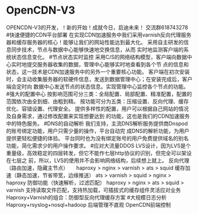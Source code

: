 # OpenCDN-V3
OPENCDN-V3的开发，！新的开始！成就今日，启迪未来！
交流群618743278
#快速便捷的CDN平台部署
在实现CDN加速服务中我们采用varnish反向代理服务器和缓存服务器的核心！能够让我们的网站性能达到最大化。
采用自主研发的信息同步技术，节点与数据中心能够快速地交换信息，从而 实时地监测客户端的系统状态信息变化。
#节点状态实时监控
采用C/S的网络结构模型，客户端向数据中心实时地提交服务器收集的数据，管理中心能够实时地查看到各个节
点的信息和状态，这一技术是CDN加速服务中的另外一个重要核心功能。
客户端在初次安装时，会主动收集服务器的软硬件信息，发送到数据管理中心；在安装完成后，客户端会定时向
数据中心发送节点的状态信息。实现管理中心监控各个节点的功能。
#强大的配置中心
按影响范围可分三类：全局配置、局部配置、精准配置，配置的范围依次由全到细、由粗到精。
按功能可分为五类：压缩设置、反向代理、缓存优化、容错设置、代理安全。
提供多样性的配置，用户可以根据自己网站的情况及自身需求，通过修改配置来实现想要达到
的功能，这也是我们的CDN加速服务中的特色服务。
#DNS的自动解析
我们支持，主流DNS解析服务提供商Dnspod的账号绑定功能，用户只需少量的操作，平台自动完
成DNS的解析功能，为用户提供更轻松便捷的体验。
平台同时也为没有绑定账号的用户免费提供域名的别名功能，简化需求少的用户操作要求。
#应对大流量DDOS
LVS设计，因为LVS是个重量级，高效稳定的四层转发，但它不能作七层http协议的识别，但完全可以架设在七层之
前，所以，LVS的使用并不会影响网络结构，后续想上就上。
反向代理（路由加速，隐藏主节点） 　 haproxy > nginx > varnish > ats > squid
缓存加速（静态加速，节省带宽，边缘推送） ats > varnish > squid > nginx > haproxy
防御功能（快速解析，过滤匹配） haproxy > nginx > ats > squid > varnish
支持读取文件匹配，支持热加载，可插拔式的缓存组件灵活应对业务
Haproxy+Varnish的组合：防御型反向代理缓存方案
#大规模日志分析
Haproxy+rsyslog+nosql+hadoop
后端管理不直观
OpenCDN前端控制


